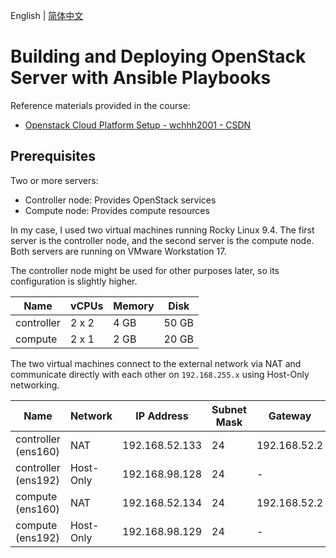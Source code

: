 English | [简体中文](README.hans.md)

# Building and Deploying OpenStack Server with Ansible Playbooks

Reference materials provided in the course:
- [Openstack Cloud Platform Setup - wchhh2001 - CSDN](https://blog.csdn.net/qq_58860988/article/details/142051355)

## Prerequisites

Two or more servers:
- Controller node: Provides OpenStack services
- Compute node: Provides compute resources

In my case, I used two virtual machines running Rocky Linux 9.4. The first server is the controller node, and the
second server is the compute node. Both servers are running on VMware Workstation 17.

The controller node might be used for other purposes later, so its configuration is slightly higher.

| Name       | vCPUs | Memory | Disk  |
| ---------- | ----- | ------ | ----- |
| controller | 2 x 2 | 4 GB   | 50 GB |
| compute    | 2 x 1 | 2 GB   | 20 GB |

The two virtual machines connect to the external network via NAT and communicate directly with each other on
`192.168.255.x` using Host-Only networking.

| Name                | Network   | IP Address     | Subnet Mask | Gateway      |
| ------------------- | --------- | -------------- | ----------- | ------------ |
| controller (ens160) | NAT       | 192.168.52.133 | 24          | 192.168.52.2 |
| controller (ens192) | Host-Only | 192.168.98.128 | 24          | -            |
| compute (ens160)    | NAT       | 192.168.52.134 | 24          | 192.168.52.2 |
| compute (ens192)    | Host-Only | 192.168.98.129 | 24          | -            |
